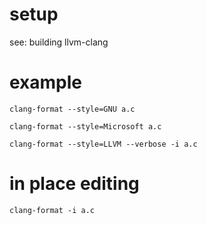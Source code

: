 # setup 

see: building llvm-clang

# example

`clang-format --style=GNU a.c`

`clang-format --style=Microsoft a.c`

`clang-format --style=LLVM --verbose -i a.c`

# in place editing

`clang-format -i a.c`
